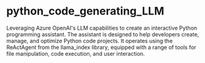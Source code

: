 # python_code_generating_LLM
Leveraging Azure OpenAI's LLM capabilities to create an interactive Python programming assistant. The assistant is designed to help developers create, manage, and optimize Python code projects. It operates using the ReActAgent from the llama_index library, equipped with a range of tools for file manipulation, code execution, and user interaction.
